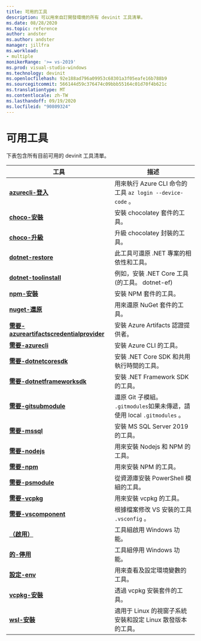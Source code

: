 ```yaml
---
title: 可用的工具
description: 可以用來自訂開發環境的所有 devinit 工具清單。
ms.date: 08/28/2020
ms.topic: reference
author: andster
ms.author: andster
manager: jillfra
ms.workload:
- multiple
monikerRange: '>= vs-2019'
ms.prod: visual-studio-windows
ms.technology: devinit
ms.openlocfilehash: 92e188ad796a09953c68301a3f05eafe16b788b9
ms.sourcegitcommit: 566144d59c376474c09bbb55164c01d70f4b621c
ms.translationtype: MT
ms.contentlocale: zh-TW
ms.lasthandoff: 09/19/2020
ms.locfileid: "90809324"
---
```

# <a name="available-tools"></a>可用工具

下表包含所有目前可用的 devinit 工具清單。

| 工具                                                                                             | 描述                                                                                                 |
|--------------------------------------------------------------------------------------------------|-------------------------------------------------------------------------------------------------------------|
| [**azurecli-登入**](tool-azurecli-login.md)                                                     | 用來執行 Azure CLI 命令的工具 `az login --device-code` 。                                             |
| [**choco-安裝**](tool-choco-install.md)                                                       | 安裝 chocolatey 套件的工具。                                                                        |
| [**choco-升級**](tool-choco-upgrade.md)                                                       | 升級 chocolatey 封裝的工具。                                                                       |
| [**dotnet-restore**](tool-dotnet-restore.md)                                                     | 此工具可還原 .NET 專案的相依性和工具。                                               |
| [**dotnet-toolinstall**](tool-dotnet-toolinstall.md)                                             | 例如，安裝 .NET Core 工具 (的工具。 dotnet-ef)                                                 |
| [**npm-安裝**](tool-npm-install.md)                                                           | 安裝 NPM 套件的工具。                                                                               |
| [**nuget-還原**](tool-nuget-restore.md)                                                       | 用來還原 NuGet 套件的工具。                                                                         |
| [**需要-azureartifactscredentialprovider**](tool-require-azureartifactscredentialprovider.md) | 安裝 Azure Artifacts 認證提供者。                                                           |
| [**需要-azurecli**](tool-require-azurecli.md)                                                 | 安裝 Azure CLI 的工具。                                                                              |
| [**需要-dotnetcoresdk**](tool-require-dotnetcoresdk.md)                                       | 安裝 .NET Core SDK 和共用執行時間的工具。                                                       |
| [**需要-dotnetframeworksdk**](tool-require-dotnetframeworksdk.md)                             | 安裝 .NET Framework SDK 的工具。                                                                     |
| [**需要-gitsubmodule**](tool-require-gitsubmodule.md)                                         | 還原 Git 子模組。 `.gitmodules`如果未傳遞，請使用 local `.gitmodules` 。                               |
| [**需要-mssql**](tool-require-mssql.md)                                                       | 安裝 MS SQL Server 2019 的工具。                                                                         |
| [**需要-nodejs**](tool-require-nodejs.md)                                                     | 用來安裝 Nodejs 和 NPM 的工具。                                                                             |
| [**需要-npm**](tool-require-npm.md)                                                           | 用來安裝 NPM 的工具。                                                                                        |
| [**需要-psmodule**](tool-require-psmodule.md)                                                 | 從資源庫安裝 PowerShell 模組的工具。                                                        |
| [**需要-vcpkg**](tool-require-vcpkg.md)                                                       | 用來安裝 vcpkg 的工具。                                                                                      |
| [**需要-vscomponent**](tool-require-vscomponent.md)                                           | 根據檔案修改 VS 安裝的工具 `.vsconfig` 。                                                |
| [**（啟用）**](tool-windowsfeature-enable.md)                                       | 工具組啟用 Windows 功能。                                                                           |
| [**的-停用**](tool-windowsfeature-disable.md)                                     | 工具組停用 Windows 功能。                                                                          |
| [**設定-env**](tool-set-env.md)                                                                   | 用來查看及設定環境變數的工具。                                                                 |
| [**vcpkg-安裝**](tool-vcpkg-install.md)                                                       | 透過 vcpkg 安裝套件的工具。                                                                         |
| [**wsl-安裝**](tool-wsl-install.md)                                                           | 適用于 Linux 的視窗子系統安裝和設定 Linux 散發版本的工具。                             |
